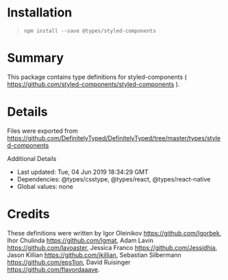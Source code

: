 # Installation
> `npm install --save @types/styled-components`

# Summary
This package contains type definitions for styled-components ( https://github.com/styled-components/styled-components ).

# Details
Files were exported from https://github.com/DefinitelyTyped/DefinitelyTyped/tree/master/types/styled-components

Additional Details
 * Last updated: Tue, 04 Jun 2019 18:34:29 GMT
 * Dependencies: @types/csstype, @types/react, @types/react-native
 * Global values: none

# Credits
These definitions were written by Igor Oleinikov <https://github.com/Igorbek>, Ihor Chulinda <https://github.com/Igmat>, Adam Lavin <https://github.com/lavoaster>, Jessica Franco <https://github.com/Jessidhia>, Jason Killian <https://github.com/jkillian>, Sebastian Silbermann <https://github.com/eps1lon>, David Ruisinger <https://github.com/flavordaaave>.
